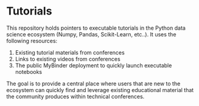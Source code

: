 Tutorials
=========

This repository holds pointers to executable tutorials in the Python data
science ecosystem (Numpy, Pandas, Scikit-Learn, etc..).  It uses the following
resources:

1.  Existing tutorial materials from conferences
3.  Links to existing videos from conferences
2.  The public MyBinder deployment to quickly launch executable notebooks

The goal is to provide a central place where users that are new to the
ecosystem can quickly find and leverage existing educational material that the
community produces within technical conferences.
